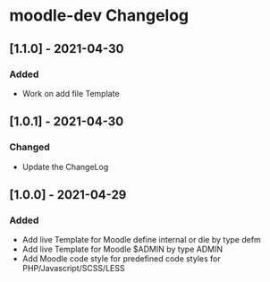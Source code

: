 <!-- Keep a Changelog guide -> https://keepachangelog.com -->

# moodle-dev Changelog

## [1.1.0] - 2021-04-30
### Added
- Work on add file Template

## [1.0.1] - 2021-04-30
### Changed
- Update the ChangeLog 

## [1.0.0] - 2021-04-29
### Added
- Add live Template for Moodle define internal or die by type defm
- Add live Template for Moodle $ADMIN by type ADMIN
- Add Moodle code style for predefined code styles for PHP/Javascript/SCSS/LESS 
